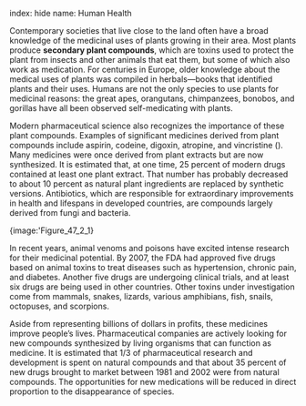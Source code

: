 index: hide
name: Human Health

Contemporary societies that live close to the land often have a broad knowledge of the medicinal uses of plants growing in their area. Most plants produce  **secondary plant compounds**, which are toxins used to protect the plant from insects and other animals that eat them, but some of which also work as medication. For centuries in Europe, older knowledge about the medical uses of plants was compiled in herbals—books that identified plants and their uses. Humans are not the only species to use plants for medicinal reasons: the great apes, orangutans, chimpanzees, bonobos, and gorillas have all been observed self-medicating with plants.

Modern pharmaceutical science also recognizes the importance of these plant compounds. Examples of significant medicines derived from plant compounds include aspirin, codeine, digoxin, atropine, and vincristine (). Many medicines were once derived from plant extracts but are now synthesized. It is estimated that, at one time, 25 percent of modern drugs contained at least one plant extract. That number has probably decreased to about 10 percent as natural plant ingredients are replaced by synthetic versions. Antibiotics, which are responsible for extraordinary improvements in health and lifespans in developed countries, are compounds largely derived from fungi and bacteria.


{image:'Figure_47_2_1}
        

In recent years, animal venoms and poisons have excited intense research for their medicinal potential. By 2007, the FDA had approved five drugs based on animal toxins to treat diseases such as hypertension, chronic pain, and diabetes. Another five drugs are undergoing clinical trials, and at least six drugs are being used in other countries. Other toxins under investigation come from mammals, snakes, lizards, various amphibians, fish, snails, octopuses, and scorpions.

Aside from representing billions of dollars in profits, these medicines improve people’s lives. Pharmaceutical companies are actively looking for new compounds synthesized by living organisms that can function as medicine. It is estimated that 1/3 of pharmaceutical research and development is spent on natural compounds and that about 35 percent of new drugs brought to market between 1981 and 2002 were from natural compounds. The opportunities for new medications will be reduced in direct proportion to the disappearance of species.
